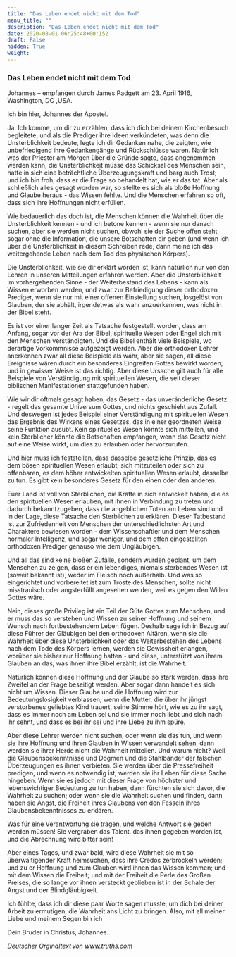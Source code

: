 ```yaml
---
title: "Das Leben endet nicht mit dem Tod"
menu_title: ""
description: "Das Leben endet nicht mit dem Tod"
date: 2020-08-01 06:25:48+00:152
draft: False
hidden: True
weight:
---
```

### Das Leben endet nicht mit dem Tod

Johannes – empfangen durch James Padgett am 23. April 1916, Washington, DC ,USA.

Ich bin hier, Johannes der Apostel.

Ja. Ich komme, um dir zu erzählen, dass ich dich bei deinem Kirchenbesuch begleitete, und als die Prediger ihre Ideen verkündeten, was denn die Unsterblichkeit bedeute, legte ich dir Gedanken nahe, die zeigten, wie unbefriedigend ihre Gedankengänge und Rückschlüsse waren. Natürlich was der Priester am Morgen über die Gründe sagte, dass angenommen werden kann, die Unsterblichkeit müsse das Schicksal des Menschen sein, hatte in sich eine beträchtliche Überzeugungskraft und barg auch Trost; und ich bin froh, dass er die Frage so behandelt hat, wie er das tat. Aber als schließlich alles gesagt worden war, so stellte es sich als bloße Hoffnung und Glaube heraus - das Wissen fehlte. Und die Menschen erfahren so oft, dass sich ihre Hoffnungen nicht erfüllen.

Wie bedauerlich das doch ist, die Menschen können die Wahrheit über die Unsterblichkeit kennen - und ich betone kennen - wenn sie nur danach suchen, aber sie werden nicht suchen, obwohl sie der Suche offen steht sogar ohne die Information, die unsere Botschaften dir geben (und wenn ich über die Unsterblichkeit in diesem Schreiben rede, dann meine ich das weitergehende Leben nach dem Tod des physischen Körpers).

Die Unsterblichkeit, wie sie dir erklärt worden ist, kann natürlich nur von den Lehren in unseren Mitteilungen erfahren werden. Aber die Unsterblichkeit im vorhergehenden Sinne - der Weiterbestand des Lebens - kann als Wissen erworben werden, und zwar zur Befriedigung dieser orthodoxen Prediger, wenn sie nur mit einer offenen Einstellung suchen, losgelöst von Glauben, der sie abhält, irgendetwas als wahr anzuerkennen, was nicht in der Bibel steht.

Es ist vor einer langer Zeit als Tatsache festgestellt worden, dass am Anfang, sogar vor der Ära der Bibel, spirituelle Wesen oder Engel sich mit den Menschen verständigten. Und die Bibel enthält viele Beispiele, wo derartige Vorkommnisse aufgezeigt werden. Aber die orthodoxen Lehrer anerkennen zwar all diese Beispiele als wahr, aber sie sagen, all diese Ereignisse wären durch ein besonderes Eingreifen Gottes bewirkt worden; und in gewisser Weise ist das richtig. Aber diese Ursache gilt auch für alle Beispiele von Verständigung mit spirituellen Wesen, die seit dieser biblischen Manifestationen stattgefunden haben.

Wie wir dir oftmals gesagt haben, das Gesetz - das unveränderliche Gesetz - regelt das gesamte Universum Gottes, und nichts geschieht aus Zufall. Und deswegen ist jedes Beispiel einer Verständigung mit spirituellen Wesen das Ergebnis des Wirkens eines Gesetzes, das in einer geordneten Weise seine Funktion ausübt. Kein spirituelles Wesen könnte sich mitteilen, und kein Sterblicher könnte die Botschaften empfangen, wenn das Gesetz nicht auf eine Weise wirkt, um dies zu erlauben oder hervorzurufen.

Und hier muss ich feststellen, dass dasselbe gesetzliche Prinzip, das es dem bösen spirituellen Wesen erlaubt, sich mitzuteilen oder sich zu offenbaren, es dem höher entwickelten spirituellen Wesen erlaubt, dasselbe zu tun. Es gibt kein besonderes Gesetz für den einen oder den anderen.

Euer Land ist voll von Sterblichen, die Kräfte in sich entwickelt haben, die es den spirituellen Wesen erlauben, mit ihnen in Verbindung zu treten und dadurch bekanntzugeben, dass die angeblichen Toten am Leben sind und in der Lage, diese Tatsache den Sterblichen zu erklären. Dieser Tatbestand ist zur Zufriedenheit von Menschen der unterschiedlichsten Art und Charaktere bewiesen worden - dem Wissenschaftler und dem Menschen normaler Intelligenz, und sogar weniger, und dem offen eingestellten orthodoxen Prediger genauso wie dem Ungläubigen.

Und all das sind keine bloßen Zufälle, sondern wurden geplant, um dem Menschen zu zeigen, dass er ein lebendiges, niemals sterbendes Wesen ist (soweit bekannt ist), weder im Fleisch noch außerhalb. Und was so eingerichtet und vorbereitet ist zum Troste des Menschen, sollte nicht misstrauisch oder angsterfüllt angesehen werden, weil es gegen den Willen Gottes wäre.

Nein, dieses große Privileg ist ein Teil der Güte Gottes zum Menschen, und er muss das so verstehen und Wissen zu seiner Hoffnung und seinem Wunsch nach fortbestehendem Leben fügen. Deshalb sage ich in Bezug auf diese Führer der Gläubigen bei den orthodoxen Altären, wenn sie die Wahrheit über diese Unsterblichkeit oder das Weiterbestehen des Lebens nach dem Tode des Körpers lernen, werden sie Gewissheit erlangen, worüber sie bisher nur Hoffnung hatten - und diese, unterstützt von ihrem Glauben an das, was ihnen ihre Bibel erzählt, ist die Wahrheit.

Natürlich können diese Hoffnung und der Glaube so stark werden, dass ihre Zweifel an der Frage beseitigt werden. Aber sogar dann handelt es sich nicht um Wissen. Dieser Glaube und die Hoffnung wird zur Bedeutungslosigkeit verblassen, wenn die Mutter, die über ihr jüngst verstorbenes geliebtes Kind trauert, seine Stimme hört, wie es zu ihr sagt, dass es immer noch am Leben sei und sie immer noch liebt und sich nach ihr sehnt, und dass es bei ihr sei und ihre Liebe zu ihm spüre.

Aber diese Lehrer werden nicht suchen, oder wenn sie das tun, und wenn sie ihre Hoffnung und ihren Glauben in Wissen verwandelt sehen, dann werden sie ihrer Herde nicht die Wahrheit mitteilen. Und warum nicht? Weil die Glaubensbekenntnisse und Dogmen und die Stahlbänder der falschen Überzeugungen es ihnen verbieten. Sie werden über die Pressefreiheit predigen, und wenn es notwendig ist, werden sie ihr Leben für diese Sache hingeben. Wenn sie es jedoch mit dieser Frage von höchster und lebenswichtiger Bedeutung zu tun haben, dann fürchten sie sich davor, die Wahrheit zu suchen; oder wenn sie die Wahrheit suchen und finden, dann haben sie Angst, die Freiheit ihres Glaubens von den Fesseln ihres Glaubensbekenntnisses zu erklären.

Was für eine Verantwortung sie tragen, und welche Antwort sie geben werden müssen! Sie vergraben das Talent, das ihnen gegeben worden ist, und die Abrechnung wird bitter sein!

Aber eines Tages, und zwar bald, wird diese Wahrheit sie mit so überwältigender Kraft heimsuchen, dass ihre Credos zerbröckeln werden; und zu er Hoffnung und zum Glauben wird ihnen das Wissen kommen; und mit dem Wissen die Freiheit; und mit der Freiheit die Perle des Großen Preises, die so lange vor ihnen versteckt geblieben ist in der Schale der Angst und der Blindgläubigkeit.

Ich fühlte, dass ich dir diese paar Worte sagen musste, um dich bei deiner Arbeit zu ermutigen, die Wahrheit ans Licht zu bringen. Also, mit all meiner Liebe und meinem Segen bin ich

Dein Bruder in Christus, Johannes.

*Deutscher Orginaltext von www.truths.com*
